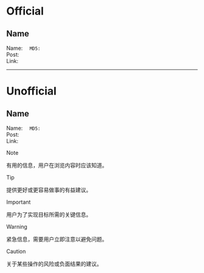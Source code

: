 # Official

## Name  
Name: ``  
MD5: ``  
Post:   
Link:   

----------------

# Unofficial  

## Name  
Name: ``  
MD5: ``  
Post:   
Link:   

> [!NOTE]
> 有用的信息，用户在浏览内容时应该知道。

> [!TIP]
> 提供更好或更容易做事的有益建议。

> [!IMPORTANT]
> 用户为了实现目标所需的关键信息。

> [!WARNING]
> 紧急信息，需要用户立即注意以避免问题。

> [!CAUTION]
> 关于某些操作的风险或负面结果的建议。
